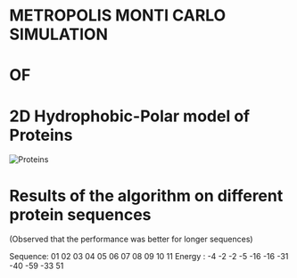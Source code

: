 # METROPOLIS MONTI CARLO SIMULATION
# OF
# 2D Hydrophobic-Polar model of Proteins

![Proteins](https://github.com/zeeshanalipanhwar/Monti-Carlo-Simulations-of-2D-HP-Model/blob/master/protiens.png)

# Results of the algorithm on different protein sequences

(Observed that the performance was better for longer sequences)

Sequence: 01  02  03  04  05  06  07  08  09  10  11
Energy  : -4  -2  -2  -5  -16 -16 -31 -40 -59 -33 51
